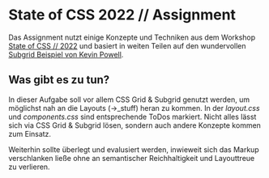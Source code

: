 # State of CSS 2022 // Assignment

Das Assignment nutzt einige Konzepte und Techniken aus dem Workshop [State of CSS // 2022](https://cnoss.github.io/my-state-of-css-2022/) und basiert in weiten Teilen auf den wundervollen [Subgrid Beispiel von Kevin Powell](https://www.youtube.com/watch?v=UwV4LtO0nHo).

## Was gibt es zu tun?

In dieser Aufgabe soll vor allem CSS Grid & Subgrid genutzt werden, um möglichst nah an die Layouts (->_stuff) heran zu kommen. In der *layout.css* und *components.css* sind entsprechende ToDos markiert. Nicht alles lässt sich via CSS Grid & Subgrid lösen, sondern auch andere Konzepte kommen zum Einsatz.

Weiterhin sollte überlegt und evalusiert werden, inwieweit sich das Markup verschlanken ließe ohne an semantischer Reichhaltigkeit und Layouttreue zu verlieren.


